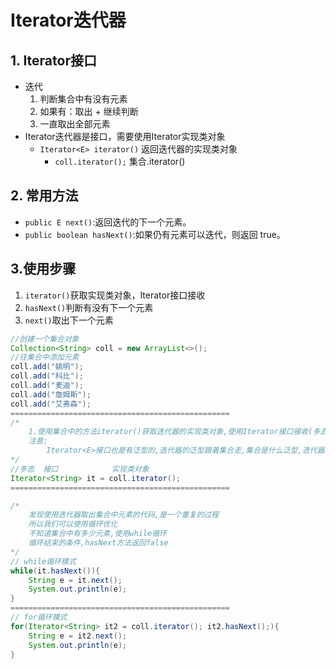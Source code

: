# Iterator迭代器

## 1. Iterator接口

* 迭代
  1. 判断集合中有没有元素
  2. 如果有：取出 + 继续判断
  3. 一直取出全部元素 
* Iterator迭代器是接口，需要使用Iterator实现类对象
  * `Iterator<E> iterator()` 返回迭代器的实现类对象
    * `coll.iterator();` 集合.iterator\(\)

## 2. 常用方法

* `public E next()`:返回迭代的下一个元素。
* `public boolean hasNext()`:如果仍有元素可以迭代，则返回 true。

## 3.使用步骤

1. `iterator()`获取实现类对象，Iterator接口接收
2. `hasNext()`判断有没有下一个元素
3. `next()`取出下一个元素

```java
//创建一个集合对象
Collection<String> coll = new ArrayList<>();
//往集合中添加元素
coll.add("姚明");
coll.add("科比");
coll.add("麦迪");
coll.add("詹姆斯");
coll.add("艾弗森");
=================================================
/*
    1.使用集合中的方法iterator()获取迭代器的实现类对象,使用Iterator接口接收(多态)
    注意:
        Iterator<E>接口也是有泛型的,迭代器的泛型跟着集合走,集合是什么泛型,迭代器就是什么泛型
*/
//多态  接口            实现类对象
Iterator<String> it = coll.iterator();
=================================================

/*
    发现使用迭代器取出集合中元素的代码,是一个重复的过程
    所以我们可以使用循环优化
    不知道集合中有多少元素,使用while循环
    循环结束的条件,hasNext方法返回false
*/
// while循环模式
while(it.hasNext()){
    String e = it.next();
    System.out.println(e);
}
=================================================
// for循环模式
for(Iterator<String> it2 = coll.iterator(); it2.hasNext();){
    String e = it2.next();
    System.out.println(e);
}
```


